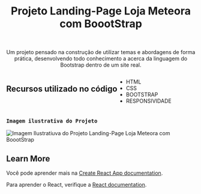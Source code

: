<div align="center">
  <h1>Projeto Landing-Page Loja Meteora com BoootStrap</h1>
</br>
<p>Um projeto pensado na construção de utilizar temas e abordagens de forma prática, desenvolvendo todo conhecimento a acerca da linguagem do Bootstrap dentro de um site real.</p>
</div>
<div style="display:flex">
  
## Recursos utilizado no código
- HTML
- CSS
- BOOTSTRAP
- RESPONSIVIDADE
</div>


### `Imagem ilustrativa do Projeto`

 <img src="https://i.imgur.com/nWukyiw.png"  alt="Imagem Ilustratiuva do Projeto Landing-Page Loja Meteora com BoootStrap"/>


## Learn More

Você pode aprender mais na [Create React App documentation](https://facebook.github.io/create-react-app/docs/getting-started).

Para aprender o React, verifique a [React documentation](https://reactjs.org/).
